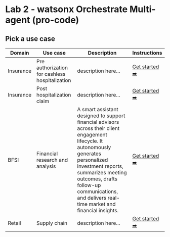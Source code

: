 # Lab 2 - watsonx Orchestrate Multi-agent (pro-code)

## Pick a use case

Domain|Use case|Description|Instructions
--|--|--|--
Insurance|Pre authorization for cashless hospitalization|description here...|[Get started ➡️](../../use-cases-for-labs/pro-code/insurance-claim/insurance-claim-pre-authorization)
Insurance|Post hospitalization claim|description here...|[Get started ➡️](../../use-cases-for-labs/pro-code/insurance-claim-post/insurance-claim-post-hospitalization)
BFSI|Financial research and analysis|A smart assistant designed to support financial advisors across their client engagement lifecycle. It autonomously generates personalized investment reports, summarizes meeting outcomes, drafts follow-up communications, and delivers real-time market and financial insights.|[Get started ➡️](../../use-cases-for-labs/pro-code/bfsi/financial-research-and-analysis)
Retail|Supply chain|description here...|[Get started ➡️](../../use-cases-for-labs/pro-code/supply-chain/supply-chain)